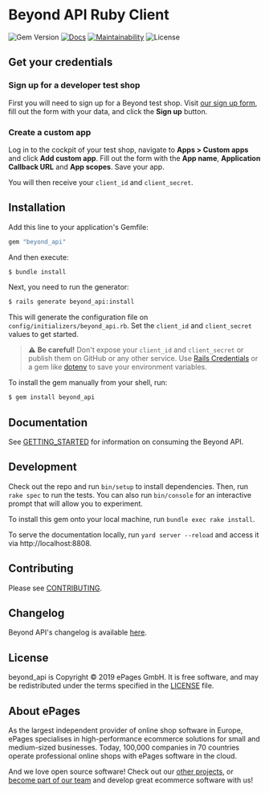 # Beyond API Ruby Client

![Gem Version](https://img.shields.io/gem/v/beyond_api?label=gem%20version)
[![Docs](https://img.shields.io/badge/docs-rubydoc-blue)](https://rubydoc.info/github/ePages-de/beyond_api-ruby_client)
[![Maintainability](https://api.codeclimate.com/v1/badges/1d173fa0b393e8eaf2a2/maintainability)](https://codeclimate.com/github/ePages-de/beyond_api-ruby_client/maintainability)
![License](https://img.shields.io/github/license/ePages-de/beyond_api-ruby_client)

## Get your credentials

### Sign up for a developer test shop

First you will need to sign up for a Beyond test shop.
Visit [our sign up form](https://signup.beyondshop.cloud), fill out the form with your data, and click the **Sign up** button.

### Create a custom app

Log in to the cockpit of your test shop, navigate to **Apps > Custom apps** and click **Add custom app**.
Fill out the form with the **App name**, **Application Callback URL** and **App scopes**.
Save your app.

You will then receive your `client_id` and `client_secret`.

## Installation

Add this line to your application's Gemfile:

```ruby
gem "beyond_api"
```

And then execute:

```bash
$ bundle install
```

Next, you need to run the generator:

```bash
$ rails generate beyond_api:install
```

This will generate the configuration file on `config/initializers/beyond_api.rb`. Set the `client_id` and `client_secret` values to get started.

> ⚠️ **Be careful!** Don't expose your `client_id` and `client_secret` or publish them on GitHub or any other service. Use [Rails Credentials](https://guides.rubyonrails.org/security.html#custom-credentials) or a gem like [dotenv](https://github.com/bkeepers/dotenv) to save your environment variables.

To install the gem manually from your shell, run:

```bash
$ gem install beyond_api
```

## Documentation

See [GETTING_STARTED](https://github.com/ePages-de/beyond_api-ruby_client/blob/master/GETTING_STARTED.md) for information on consuming the Beyond API.

## Development

Check out the repo and run `bin/setup` to install dependencies. Then, run `rake spec` to run the tests. You can also run `bin/console` for an interactive prompt that will allow you to experiment.

To install this gem onto your local machine, run `bundle exec rake install`.

To serve the documentation locally, run `yard server --reload` and access it via http://localhost:8808.

## Contributing

Please see [CONTRIBUTING](https://github.com/ePages-de/beyond_api-ruby_client/blob/master/CONTRIBUTING.md).

## Changelog

Beyond API's changelog is available [here](https://github.com/ePages-de/beyond_api-ruby_client/blob/master/CHANGELOG.md).

## License

beyond_api is Copyright © 2019 ePages GmbH. It is free software, and may be redistributed under the terms specified in the [LICENSE](https://github.com/ePages-de/beyond_api-ruby_client/blob/master/LICENSE) file.

## About ePages

As the largest independent provider of online shop software in Europe, ePages specialises in high-performance ecommerce solutions for small and medium-sized businesses.
Today, 100,000 companies in 70 countries operate professional online shops with ePages software in the cloud.

And we love open source software!
Check out our [other projects](https://github.com/ePages-de), or [become part of our team](https://developer.epages.com/devjobs/) and develop great ecommerce software with us!
